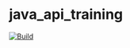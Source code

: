 # java_api_training
[![Build](https://github.com/didie1/java_api_training/actions/workflows/build.yml/badge.svg)](https://github.com/didie1/java_api_training/actions/workflows/build.yml)

